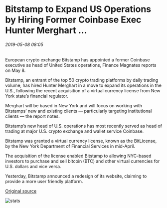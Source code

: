 # Bitstamp to Expand US Operations by Hiring Former Coinbase Exec Hunter Merghart ...

###### 2019-05-08 08:05

European crypto exchange Bitstamp has appointed a former Coinbase executive as head of United States operations, Finance Magnates reports on May 8.

Bitstamp, an entrant of the top 50 crypto trading platforms by daily trading volume, has hired Hunter Merghart in a move to expand its operations in the U.S., following the recent acquisition of a virtual currency license from New York state’s financial regulator.

Merghart will be based in New York and will focus on working with Bitstamps’ new and existing clients — particularly targeting institutional clients — the report notes.

Bitstamp’s new head of U.S. operations has most recently served as head of trading at major U.S. crypto exchange and wallet service Coinbase.

Bitstamp was granted a virtual currency license, known as the BitLicense, by the New York Department of Financial Services in mid-April.

The acquisition of the license enabled Bitstamp to allowing NYC-based investors to purchase and sell bitcoin (BTC) and other virtual currencies for U.S. dollars and vice versa.

Yesterday, Bitstamp announced a redesign of its website, claiming to provide a more user friendly platform.

[Original source](https://cointelegraph.com/news/bitstamp-to-expand-us-operations-by-hiring-former-coinbase-exec-hunter-merghart)

![stats](https://c.statcounter.com/11760860/0/a89fa40b/1/ "stats")